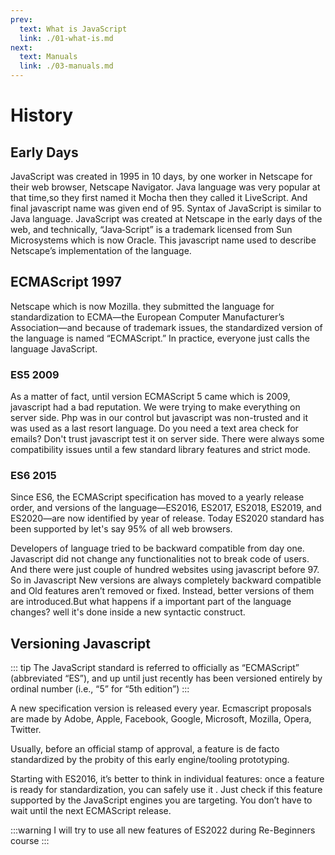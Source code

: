 ```yaml
---
prev:
  text: What is JavaScript
  link: ./01-what-is.md 
next: 
  text: Manuals
  link: ./03-manuals.md
---
```

# History

## Early Days

JavaScript was created in 1995 in 10 days, by one worker in Netscape for their web browser, Netscape Navigator.
Java language was very popular at that time,so they first named it Mocha then  they called it LiveScript. And final javascript name was given end of 95.
Syntax of JavaScript is similar to Java language.
JavaScript was created at Netscape in the early days of the web, and technically, “Java‐Script” is a trademark licensed from Sun Microsystems which is now Oracle. This javascript name used to describe Netscape’s implementation of the language.

## ECMAScript 1997

 Netscape  which is now Mozilla. they submitted the language for standardization to ECMA—the European Computer Manufacturer’s Association—and because of trademark issues, the standardized version of the language is named “ECMAScript.” In practice, everyone just calls the language JavaScript.

### ES5 2009

As a matter of fact, until version ECMAScript 5  came which is 2009, javascript had a bad reputation. We were trying to make everything on server side. Php was in our control but javascript was non-trusted and it was used as a last resort language. Do you need a text area check for emails? Don't trust javascript test it on server side. There were always some compatibility issues until a few standard library features and strict mode.

### ES6 2015

Since ES6, the ECMAScript specification has moved to a yearly release order, and versions of the language—ES2016, ES2017, ES2018, ES2019, and ES2020—are now identified by year of release. Today ES2020 standard has been supported by let's say 95% of all web browsers.

Developers of language tried to be backward compatible from day one. Javascript did not change any functionalities not to break code of users. And there were just couple of hundred websites using javascript before 97.
So in Javascript New versions are always completely backward compatible and Old features aren’t removed or fixed. Instead, better versions of them are introduced.But what happens if a important part of the language changes? well it's done inside a new syntactic construct.

## Versioning Javascript

::: tip
The JavaScript standard is referred to officially as “ECMAScript”
(abbreviated “ES”), and up until just recently has been versioned
entirely by ordinal number (i.e., “5” for “5th edition”)
:::

A new specification version is released every year. Ecmascript proposals are made by Adobe, Apple, Facebook, Google, Microsoft, Mozilla, Opera, Twitter.

Usually, before an official stamp of approval, a feature is de facto standardized by the probity of this early engine/tooling prototyping.

Starting with ES2016, it’s better to think in individual features: once a feature is ready for standardization, you can safely use it . Just check if this feature supported by the JavaScript engines you are targeting. You don’t have to wait until the next ECMAScript release.

:::warning
I will try to use all new features of ES2022 during Re-Beginners course
:::
